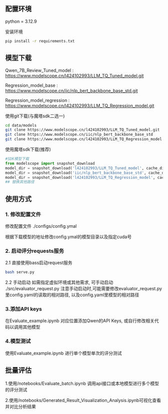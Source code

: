 ## 配置环境

python = 3.12.9

安装环境
```bash
pip install -r requirements.txt
```
## 模型下载

Qwen_7B_Review_Tuned_model : https://www.modelscope.cn/l424102993/LLM_TQ_Tuned_model.git

Regression_model_base : https://www.modelscope.cn/iic/nlp_bert_backbone_base_std.git

Regression_model_regression : https://www.modelscope.cn/l424102993/LLM_TQ_Regression_model.git

使用git下载(与魔塔sdk二选一)
```bash
cd data/models
git clone https://www.modelscope.cn/l424102993/LLM_TQ_Tuned_model.git
git clone https://www.modelscope.cn/iic/nlp_bert_backbone_base_std
git clone https://www.modelscope.cn/l424102993/LLM_TQ_Regression_model.git
```

使用魔塔sdk下载(推荐)
```python
#SDK模型下载
from modelscope import snapshot_download
model_dir = snapshot_download('l424102993/LLM_TQ_Tuned_model', cache_dir = "./data/models/")
model_dir = snapshot_download('iic/nlp_bert_backbone_base_std', cache_dir = "./data/models/")
model_dir = snapshot_download('l424102993/LLM_TQ_Regression_model', cache_dir = "./data/models")
## 替换其他路径
```
## 使用方式

### 1. 修改配置文件

修改配置文件 ./configs/config.ymal

根据下载模型的地址修改config.ymal的模型目录以及指定cuda号

### 2. 启动评分requests服务

2.1 直接使用bass启动request服务
```bash
bash serve.py
```

2.2 手动启动
如需指定虚拟环境或其他需求, 可手动启动 ./src/evaluator_request.py
注意手动启动时,可能需要修改evaluator_request.py里config.yaml的读取的相对路径, 以及config.yaml里模型的相对路径

### 3.添加API keys
在Evaluate_example.ipynb 对应位置添加Qwen的API Keys, 或自行修改相关代码以调用其他模型

### 4.模型测试
使用Evaluate_example.ipynb 进行单个模型单次的评分测试

## 批量评估

1.使用/notebooks/Evaluate_batch.ipynb 调用api接口或本地模型进行多个模型的评分测试

2.使用/notebooks/Generated_Result_Visualization_Analysis.ipynb可视化查看并对比分析结果
